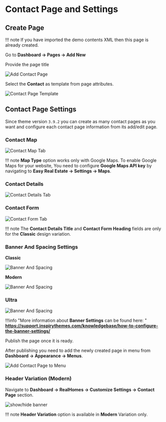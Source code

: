 # Contact Page and Settings

## **Create Page**

!!! note
    If you have imported the demo contents XML then this page is already created.

Go to **Dashboard → Pages → Add New**

Provide the page title 

![Add Contact Page](images/contact-page/add-contact-page-gutenberg.png)

Select the **Contact** as template from page attributes.

![Contact Page Template](images/contact-page/contact-page-template.png)

## Contact Page Settings
Since theme version `3.9.2` you can create as many contact pages as you want and configure each contact page information from its add/edit page.

### Contact Map
![Contact Map Tab](images/contact-page/contact-map-tab.png)

!!! note
    **Map Type** option works only with Google Maps. To enable Google Maps for your website, You need to configure **Google Maps API key** by navigating to **Easy Real Estate → Settings → Maps**.

### Contact Details
![Contact Details Tab](images/contact-page/contact-details-tab.png)
### Contact Form
![Contact Form Tab](images/contact-page/contact-form-tab.png)

!!! note
    The **Contact Details Title** and **Contact Form Heading** fields are only for the **Classic** design variation.

### **Banner And Spacing Settings**

**Classic**

![Banner And Spacing](images/create-pages/banner-spacing-classic.gif)

**Modern**

![Banner And Spacing](images/create-pages/modern-banner-spacing-full.gif)

### **Ultra**
![Banner And Spacing](images/create-pages/ultra-banner-spacing-full.png)

!!!info "More information about **Banner Settings** can be found here: "
    **https://support.inspirythemes.com/knowledgebase/how-to-configure-the-banner-settings/**

Publish the page once it is ready.

After publishing you need to add the newly created page in menu from **Dashboard → Appearance → Menus**. 

![Add Contact Page to Menu](images/contact-page/add-contact-page-menu.png)


### **Header Variation (Modern)**

Navigate to **Dashboard → RealHomes → Customize Settings → Contact Page** section.

![show/hide banner](images/contact-page/banner-display.png)

!!! note
    **Header Variation** option is available in **Modern** Variation only.